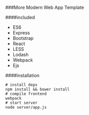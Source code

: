 ###More Modern Web App Template

####included
- ES6
- Express
- Bootstrap
- React
- LESS
- Lodash
- Webpack
- Ejs


####installation
```
# install deps
npm install && bower install
# compile frontend
webpack
# start server
node server/app.js
```
